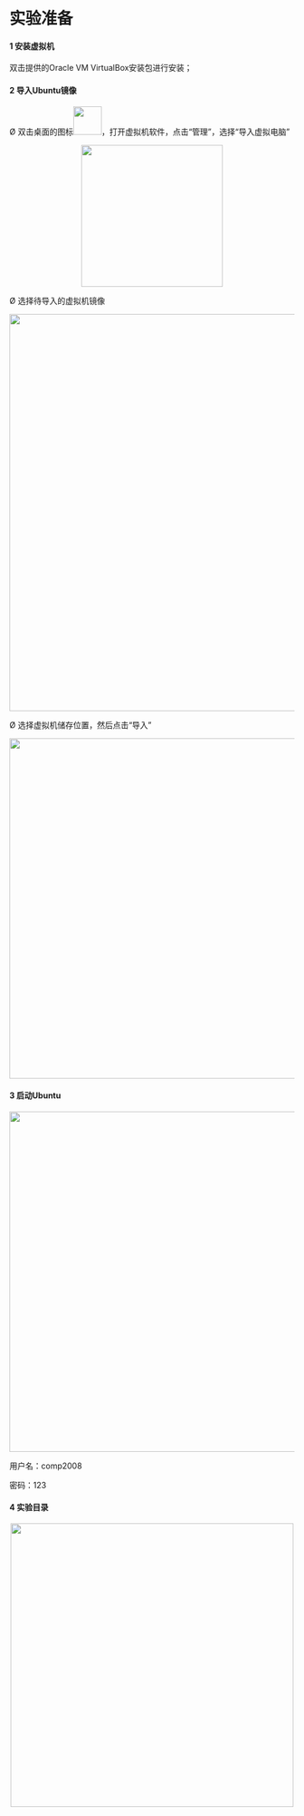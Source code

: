 # 实验准备

#### 1 安装虚拟机

双击提供的Oracle VM VirtualBox安装包进行安装；

#### 2 导入Ubuntu镜像

Ø 双击桌面的图标<left><img src="../s5-1.png" width = 50></left>，打开虚拟机软件，点击“管理”，选择“导入虚拟电脑”

 <center><img src="../s5-2.png" width = 250></center>   

Ø 选择待导入的虚拟机镜像

 <center><img src="../s5-3.png" width = 700></center>   

Ø 选择虚拟机储存位置，然后点击“导入”

 <center><img src="../s5-4.png" width = 600></center>   

#### 3 启动Ubuntu

 <center><img src="../s5-5.png" width = 600></center>   

用户名：comp2008

密码：123

#### 4 实验目录

 <center><img src="../s5-6.png" width = 500></center>   
